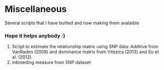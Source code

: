 # Miscellaneous

Several scripts that I have builted and now making them avalaible

### Hope it helps anybody :)

1. Script to estimate the relationship matrix using SNP data: Additive from VanRaden (2008) and dominance matrix from Vitezica (2013) and Su et al. (2012).
2. Inbreeding measure from SNP dataset
